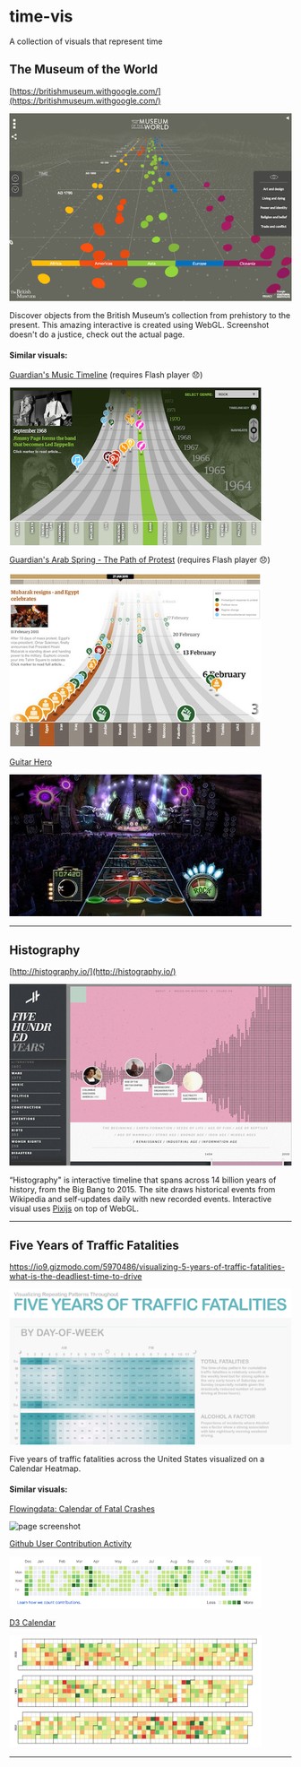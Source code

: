# time-vis

A collection of visuals that represent time


## The Museum of the World

[https://britishmuseum.withgoogle.com/](https://britishmuseum.withgoogle.com/)

![page screenshot](images/museum_of_the_world.png "The Museum of the World")

Discover objects from the British Museum’s collection from prehistory to the present. This amazing interactive is created using WebGL. Screenshot doesn't do a justice, check out the actual page.


#### Similar visuals:

[Guardian's Music Timeline](https://www.theguardian.com/music/interactive/2011/jun/11/history-modern-music-timeline) (requires Flash player 😞)

![page screenshot](images/music_timeline.png "Music Timeline")


[Guardian's Arab Spring - The Path of Protest](https://www.theguardian.com/world/interactive/2011/mar/22/middle-east-protest-interactive-timeline) (requires Flash player 😞)

![page screenshot](images/path_of_protest.jpg "Arab Spring Timeline")


[Guitar Hero](https://www.guitarhero.com/)

![page screenshot](images/guitar_hero.jpg "Guitar Hero")



-----

## Histography

[http://histography.io/](http://histography.io/)

![page screenshot](images/histography.png "Histography")

“Histography" is interactive timeline that spans across 14 billion years of history, from the Big Bang to 2015. The site draws historical events from Wikipedia and self-updates daily with new recorded events. Interactive visual uses [Pixijs](https://github.com/pixijs/pixi.js) on top of WebGL.


-----


## Five Years of Traffic Fatalities

https://io9.gizmodo.com/5970486/visualizing-5-years-of-traffic-fatalities-what-is-the-deadliest-time-to-drive

![page screenshot](images/traffic_fatalities.png "Five Years of Traffic Fatalities")

Five years of traffic fatalities across the United States visualized on a Calendar Heatmap.


#### Similar visuals:

[Flowingdata: Calendar of Fatal Crashes](http://flowingdata.com/2012/01/11/vehicles-involved-in-fatal-crashes/)

<image src="images/flowingdata_calendar.png" alt="page screenshot" title="Calendar of Fatal Crashes" width="450">


<br>


[Github User Contribution Activity](https://github.com/mbostock)

<img src="images/github.png" alt="page screenshot" title="Github User Activity" width="450">


<br>


[D3 Calendar](https://bl.ocks.org/mbostock/4063318)

<img src="images/d3js.png" alt="page screenshot" title="D3 Calendar" width="450">



-----

